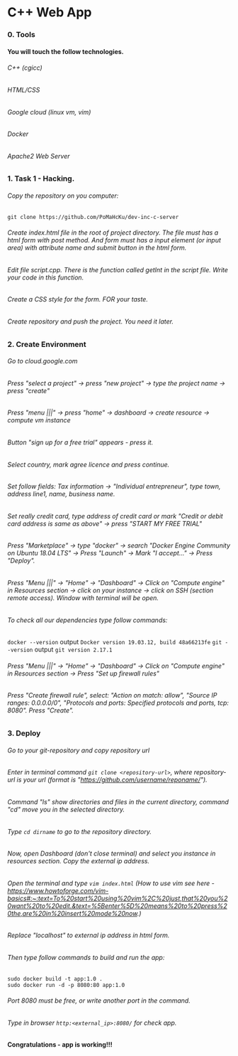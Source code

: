 # C++ Web App

### 0. Tools

#### You will touch the follow technologies.

###### C++ (cgicc)
###### HTML/CSS
###### Google cloud (linux vm, vim)
###### Docker
###### Apache2 Web Server


### 1. Task 1 - Hacking.

###### Copy the repository on you computer:
```
git clone https://github.com/PoMaHcKu/dev-inc-c-server
```
###### Create index.html file in the root of project directory. The file must has a html form with post method. And form must has a input element (or input area) with attribute name and submit button in the html form.
###### Edit file script.cpp. There is the function called getInt in the script file. Write your code in this function.
###### Create a CSS style for the form. FOR your taste.
###### Create repository and push the project. You need it later.

### 2. Create Environment
###### Go to cloud.google.com
###### Press "select a project" -> press "new project" -> type the project name -> press "create"
###### Press "menu |||" -> press "home" -> dashboard -> create resource -> compute vm instance
###### Button "sign up for a free trial" appears - press it.
###### Select country, mark agree licence and press continue.
###### Set follow fields: Tax information -> "Individual entrepreneur", type town, address line1, name, business name.
###### Set really credit card, type address of credit card or mark "Credit or debit card address is same as above" -> press "START MY FREE TRIAL"
###### Press "Marketplace" -> type "docker" -> search "Docker Engine Community on Ubuntu 18.04 LTS" -> Press "Launch" -> Mark "I accept..." -> Press "Deploy".
###### Press "Menu |||" -> "Home" -> "Dashboard" -> Click on "Compute engine" in Resources section -> click on your instance -> click on SSH (section remote access). Window with terminal will be open.
###### To check all our dependencies type follow commands:
```docker --version``` output ```Docker version 19.03.12, build 48a66213fe```
```git --version``` output ```git version 2.17.1```
###### Press "Menu |||" -> "Home" -> "Dashboard" -> Click on "Compute engine" in Resources section -> Press "Set up firewall rules"
###### Press "Create firewall rule", select: "Action on match: allow", "Source IP ranges: 0.0.0.0/0", "Protocols and ports: Specified protocols and ports, tcp: 8080". Press "Create".

### 3. Deploy
###### Go to your git-repository and copy repository url
###### Enter in terminal command ```git clone <repository-url>```, where repository-url is your url (format is "https://github.com/username/reponame/").
###### Command "ls" show directories and files in the current directory, command "cd" move you in the selected directory.
###### Type ```cd dirname``` to go to the repository directory.
###### Now, open Dashboard (don't close terminal) and select you instance in resources section. Copy the external ip address.
###### Open the terminal and type ```vim index.html``` (How to use vim see here - https://www.howtoforge.com/vim-basics#:~:text=To%20start%20using%20vim%2C%20just,that%20you%20want%20to%20edit.&text=%5Benter%5D%20means%20to%20press%20the,are%20in%20insert%20mode%20now.)
###### Replace "localhost" to external ip address in html form.
###### Then type follow commands to build and run the app:
```
sudo docker build -t app:1.0 .
sudo docker run -d -p 8080:80 app:1.0
```
###### Port 8080 must be free, or write another port in the command.
###### Type in browser ```http:<external_ip>:8080/``` for check app.

#### Congratulations - app is working!!!